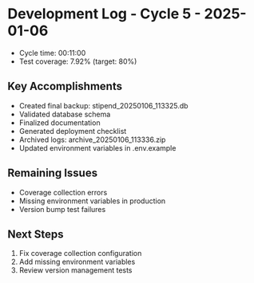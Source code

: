 # Development Log - Cycle 5 - 2025-01-06
- Cycle time: 00:11:00
- Test coverage: 7.92% (target: 80%)

## Key Accomplishments
- Created final backup: stipend_20250106_113325.db
- Validated database schema
- Finalized documentation
- Generated deployment checklist
- Archived logs: archive_20250106_113336.zip
- Updated environment variables in .env.example

## Remaining Issues
- Coverage collection errors
- Missing environment variables in production
- Version bump test failures

## Next Steps
1. Fix coverage collection configuration
2. Add missing environment variables
3. Review version management tests
